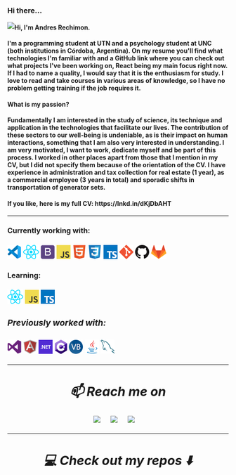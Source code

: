 
### Hi there...
<img align="left" src="https://orhun.dev/img/crow.png"> 
<h4>Hi, I'm Andres Rechimon.<h4/> I'm a programming student at UTN and a psychology student at UNC (both institutions in Córdoba, Argentina). On my resume you'll find what technologies I'm familiar with and a GitHub link where you can check out what projects I've been working on, React being my main focus right now. If I had to name a quality, I would say that it is the enthusiasm for study. I love to read and take courses in various areas of knowledge, so I have no problem getting training if the job requires it.
<br/>
<h4>What is my passion?<h4/>
Fundamentally I am interested in the study of science, its technique and application in the technologies that facilitate our lives. The contribution of these sectors to our well-being is undeniable, as is their impact on human interactions, something that I am also very interested in understanding. I am very motivated, I want to work, dedicate myself and be part of this process.
I worked in other places apart from those that I mention in my CV, but I did not specify them because of the orientation of the CV. I have experience in administration and tax collection for real estate (1 year), as a commercial employee (3 years in total) and sporadic shifts in transportation of generator sets.

<h4>If you like, here is my full CV: https://lnkd.in/dKjDbAHT<h4/>
<hr>
<h3>Currently working with:<h3/>
<a href="https://code.visualstudio.com/" title="Visual Studio Code"><img src="icons/vscode.png" /></a>
<a href="https://reactjs.org/" title="React"><img src="icons/react.png" /></a>
<a href="https://iconscout.com/" title="Bootstrap"><img src="icons/bootstrap.png" /></a> 
<a href="https://en.wikipedia.org/wiki/JavaScript" title="JavaScript"><img src="icons/javascript.png" /></a>
<a href="https://iconscout.com/" title="HTML5"><img src="icons/html5.png" /></a>  
<a href="https://iconscout.com/" title="CSS3"><img src="icons/css3.png" /></a>  
<a href="https://www.typescriptlang.org/" title="TypeScript"><img src="icons/typescript.png" /></a>
<a href="https://git-scm.com/" title="Git"><img src="icons/git.png" /></a>
<a href="https://github.com/" title="GitHub"><img src="icons/github.png" /></a>
<a href="https://gitlab.com/" title="GitLab"><img src="icons/gitlab.png" /></a>


<h3>Learning:<h3/>
<a href="https://reactjs.org/" title="React"><img src="icons/react.png" /></a>
<a href="https://en.wikipedia.org/wiki/JavaScript" title="JavaScript"><img src="icons/javascript.png" /></a>
<a href="https://www.typescriptlang.org/" title="TypeScript"><img src="icons/typescript.png" /></a>
<a href="https://iconscout.com/" title="Visual Studid"><i src="ajo4z-4va1b-001.ico" /></a>
  
<h3>Previously worked with:<h3/>
<div>
<a href="https://iconscout.com/" title="Visual Studio"><img src="icons/visualstudio.png" /></a>  
<a href="https://angular.io/" title="Angular"><img src="icons/angular.png" /></a>
<a href="https://dotnet.microsoft.com/" title="dotNet"><img src="icons/dotnet.png" /></a>
<a href="http://csharp.net/" title="C#"><img src="icons/csharp.png" /></a>
<a href="https://docs.microsoft.com/en-us/dotnet/visual-basic/" title="Visual Basic"><img src="icons/vbnet.png" /></a>
<a href="https://iconscout.com/" title="Java"><img src="icons/java.png" /></a> 
<a href="https://www.mysql.com/" title="MySQL"><img src="icons/mysql.png" /></a>
<div/>
<hr>
<h2  align="center">📫 Reach me on</h2>
<p align="center">
  <a target="_blank"href="https://www.linkedin.com/in/andr%C3%A9s-rechimon-aa8a40200/"><img src="https://img.shields.io/badge/linkedin-%230077B5.svg?&style=for-the-badge&logo=linkedin&logoColor=white" /></a>&nbsp;&nbsp;&nbsp;&nbsp;
  <a href="mailto:andres.r1995@hotmail.com?subject=Hello%20Andrés,%20From%20Github"><img src="https://img.shields.io/badge/Microsoft_Outlook-0078D4?style=for-the-badge&logo=microsoft-outlook&logoColor=white" /></a>&nbsp;&nbsp;&nbsp;&nbsp;
  <a target="_blank"href="https://api.whatsapp.com/send?phone=+54 3513760415"><img src="https://img.shields.io/badge/WhatsApp-25D366?style=for-the-badge&logo=whatsapp&logoColor=white" /></a>&nbsp;&nbsp;&nbsp;&nbsp;
</p>
<hr>

<h2  align="center">💻 Check out my repos ⬇️ </h2>
